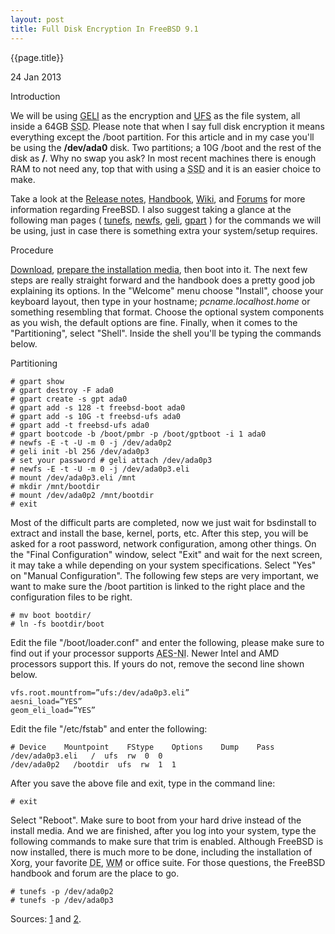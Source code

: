 ```yaml
---
layout: post
title: Full Disk Encryption In FreeBSD 9.1
---
```


{{page.title}}

<p class="meta">24 Jan 2013</p>

Introduction

We will be using [GELI](https://en.wikipedia.org/wiki/Geli_%28software%29) as
the encryption and [UFS](https://en.wikipedia.org/wiki/Unix_File_System) as the
file system, all inside a 64GB <abbr title="Solid-state drive">SSD</abbr>.
Please note that when I say full disk encryption it means everything except the /boot partition. For this article and in my case you'll be using the **/dev/ada0** disk. Two partitions; a 10G /boot and the rest of the disk as **/**. Why no swap you ask? In most recent machines there is enough RAM to not need any, top that with using a <abbr title="Solid-state drive">SSD</abbr> and it is an easier choice to make.

Take a look at the [Release notes](http://www.freebsd.org/releases/9.1R/announce.html), [Handbook](http://www.freebsd.org/doc/en_US.ISO8859-1/books/handbook/), [Wiki](https://wiki.freebsd.org/), and [Forums](http://forums.freebsd.org/) for more information regarding FreeBSD. I also suggest taking a glance at the following man pages ( [tunefs](http://www.freebsd.org/cgi/man.cgi?query=tunefs&apropos=0&sektion=0&manpath=FreeBSD%2B9.0-RELEASE&arch=default&format=ascii), [newfs](http://www.freebsd.org/cgi/man.cgi?query=newfs&apropos=0&sektion=0&manpath=FreeBSD%2B9.0-RELEASE&arch=default&format=ascii), [geli](http://www.freebsd.org/cgi/man.cgi?query=geli&apropos=0&sektion=0&manpath=FreeBSD%2B9.0-RELEASE&arch=default&format=ascii), [gpart](http://www.freebsd.org/cgi/man.cgi?query=gpart&apropos=0&sektion=0&manpath=FreeBSD%2B9.0-RELEASE&arch=default&format=ascii) ) for the commands we will be using, just in case there is something extra your system/setup requires.

Procedure

[Download](http://www.freebsd.org/where.html), [prepare the installation media](http://www.freebsd.org/doc/en_US.ISO8859-1/books/handbook/bsdinstall-pre.html), then boot into it. The next few steps are really straight forward and the handbook does a pretty good job explaining its options. In the "Welcome" menu choose "Install", choose your keyboard layout, then type in your hostname; *pcname.localhost.home* or something resembling that format. Choose the optional system components as you wish, the default options are fine. Finally, when it comes to the "Partitioning", select "Shell". Inside the shell you'll be typing the commands below.

Partitioning

    # gpart show
    # gpart destroy -F ada0
    # gpart create -s gpt ada0
    # gpart add -s 128 -t freebsd-boot ada0
    # gpart add -s 10G -t freebsd-ufs ada0
    # gpart add -t freebsd-ufs ada0
    # gpart bootcode -b /boot/pmbr -p /boot/gptboot -i 1 ada0
    # newfs -E -t -U -m 0 -j /dev/ada0p2
    # geli init -bl 256 /dev/ada0p3
    # set your password # geli attach /dev/ada0p3
    # newfs -E -t -U -m 0 -j /dev/ada0p3.eli
    # mount /dev/ada0p3.eli /mnt
    # mkdir /mnt/bootdir
    # mount /dev/ada0p2 /mnt/bootdir
    # exit


Most of the difficult parts are completed, now we just wait for bsdinstall to extract and install the base, kernel, ports, etc. After this step, you will be asked for a root password, network configuration, among other things. On the "Final Configuration" window, select "Exit" and wait for the next screen, it may take a while depending on your system specifications. Select "Yes" on "Manual Configuration". The following few steps are very important, we want to make sure the /boot partition is linked to the right place and the configuration files to be right.

    # mv boot bootdir/
    # ln -fs bootdir/boot


Edit the file "/boot/loader.conf" and enter the following, please make sure to find out if your processor supports <abbr title="Advanced Encryption Standard (AES) Instruction Set">AES-NI</abbr>. Newer Intel and AMD processors support this. If yours do not, remove the second line shown below.

    vfs.root.mountfrom=”ufs:/dev/ada0p3.eli”
    aesni_load=”YES”
    geom_eli_load=”YES”


Edit the file "/etc/fstab" and enter the following:

    # Device    Mountpoint    FStype    Options    Dump    Pass
    /dev/ada0p3.eli   /  ufs  rw  0  0
    /dev/ada0p2   /bootdir  ufs  rw  1  1


After you save the above file and exit, type in the command line:

    # exit

Select "Reboot". Make sure to boot from your hard drive instead of the install media. And we are finished, after you log into your system, type the following commands to make sure that trim is enabled. Although FreeBSD is now installed, there is much more to be done, including the installation of Xorg, your favorite <abbr title="Desktop Environment">DE</abbr>, <abbr title="Window Manager">WM</abbr> or office suite. For those questions, the FreeBSD handbook and forum are the place to go.

    # tunefs -p /dev/ada0p2
    # tunefs -p /dev/ada0p3


Sources: [1](http://namor.userpage.fu-berlin.de/howto_fbsd9_encrypted_ufs.html) and [2](https://www.dan.me.uk/blog/2012/05/05/full-disk-encryption-in-freebsd-9-x-well-almost/).
